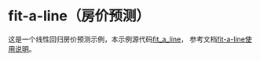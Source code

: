 # fit-a-line（房价预测）
这是一个线性回归房价预测示例，本示例源代码[fit_a_line](https://github.com/PaddlePaddle/book/tree/develop/01.fit_a_line)， 参考文档[fit-a-line使用说明](https://github.com/PaddlePaddle/book/blob/develop/01.fit_a_line/README.cn.md)。

## 
